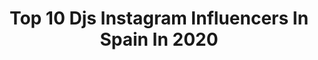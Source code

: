 ---
title: Top 10 Djs Instagram Influencers In Spain In 2020
description: >-
  Find top djs Instagram influencers in Spain in 2020. Most popular hashtags: #djlife #dj #party #music.
platform: Instagram
profiles:
  - username: "djmireiadg"
    fullname: >-
      MIREIA DG 🦁
    location: "Spain"
    followers: 3916
    engagement: 1996
    commentsToLikes: 0.657571
    avatar: "https://scontent-lhr8-1.cdninstagram.com/v/t51.2885-19/s320x320/41394279_449903965500336_9025585060547395584_n.jpg?_nc_ht=scontent-lhr8-1.cdninstagram.com&_nc_ohc=8zaP3yxy-s8AX8J8x41&oh=b883cdc0906aba4169b08efe2062db8f&oe=5EBC260E"
    verified: false
    hashtags: "#party, #greeneyes, #music, #longhair"
  - username: "sergialesdj"
    fullname: >-
      𝙎𝙀𝙍𝙂𝙄 𝘼𝙇𝙀𝙎
    location: "Spain"
    followers: 7484
    engagement: 875
    commentsToLikes: 0.223117
    avatar: "https://scontent-atl3-1.cdninstagram.com/v/t51.2885-19/s320x320/91846560_242003526920108_5910785880255102976_n.jpg?_nc_ht=scontent-atl3-1.cdninstagram.com&_nc_ohc=nPFejqarmloAX--cWWV&oh=638e848934cf954d890684a2aa7e1360&oe=5EBAAF68"
    verified: false
    hashtags: "#cuarentena, #mixing, #tech, #reggeton"
  - username: "eduuelizondo"
    fullname: >-
      ⚡️ EDU ELIZONDO ⚡️
    location: "Spain"
    followers: 9799
    engagement: 532
    commentsToLikes: 0.018952
    avatar: "https://scontent-lhr8-1.cdninstagram.com/v/t51.2885-19/s320x320/88181662_1297828017074202_5924508365190332416_n.jpg?_nc_ht=scontent-lhr8-1.cdninstagram.com&_nc_ohc=8tzaPEitL4EAX84Nc2h&oh=a47d586f9e8e4113fa8be5588a4071a9&oe=5EBAEB1B"
    verified: false
    hashtags: "#carnaval, #travel, #traveltips, #krabi"
  - username: "rosananundj"
    fullname: >-
      Rosana Nun 🎧
    location: "Spain"
    followers: 11668
    engagement: 447
    commentsToLikes: 0.040019
    avatar: "https://scontent-lhr8-1.cdninstagram.com/v/t51.2885-19/s320x320/46361540_329377327902425_998234134272802816_n.jpg?_nc_ht=scontent-lhr8-1.cdninstagram.com&_nc_ohc=43mQIeCuu9YAX9pzRU6&oh=896f39783f11fb6dd2b1b5b6d89fa7b2&oe=5EBA7814"
    verified: false
    hashtags: "#nofilterneeded, #musicproducer, #interview, #weekend"
  - username: "indirozie"
    fullname: >-
      ⚔️ 𝕴𝖓𝖉𝖎𝖌𝖔 𝕽𝖔𝖟𝖊 ⚔️
    location: "Spain"
    followers: 6437
    engagement: 463
    commentsToLikes: 0.050663
    avatar: "https://scontent-lhr8-1.cdninstagram.com/v/t51.2885-19/s320x320/67753421_1443840075774517_8022524624279437312_n.jpg?_nc_ht=scontent-lhr8-1.cdninstagram.com&_nc_ohc=2wnqCQp2d3UAX_LEP_n&oh=f4347dbf63c53831dc30b54e58d76e3d&oe=5EBD666B"
    verified: false
    hashtags: "#girls, #popartist, #indigoroze, #music"
  - username: "sergeirez"
    fullname: >-
      𝐒𝐄𝐑𝐆𝐄𝐈 𝐑𝐄𝐙!
    location: "Spain"
    followers: 34615
    engagement: 1019
    commentsToLikes: 0.050340
    avatar: "https://scontent-atl3-1.cdninstagram.com/v/t51.2885-19/s320x320/40049551_458794441276397_2476230001138073600_n.jpg?_nc_ht=scontent-atl3-1.cdninstagram.com&_nc_ohc=zlEH8WNK5bMAX8X6ll-&oh=90ea2b81aac99414170351926a7ec00d&oe=5EB7DAD7"
    verified: false
    hashtags: "#djlife, #starterdj, #sorteo, #djs"
  - username: "danybpm"
    fullname: >-
      Dany BPM
    location: "Spain"
    followers: 18228
    engagement: 411
    commentsToLikes: 0.042582
    avatar: "https://scontent-lhr8-1.cdninstagram.com/v/t51.2885-19/s320x320/88181665_664004591037512_294623941777948672_n.jpg?_nc_ht=scontent-lhr8-1.cdninstagram.com&_nc_ohc=oE4o61pSZYAAX-g6K3Q&oh=77a16140ce43083504662ae32b152e99&oe=5EB909C8"
    verified: false
    hashtags: "#quarantine, #stayathome, #diamundialdelaradio, #producerlife"
  - username: "valeriaa_lm"
    fullname: >-
      ❔❔❔
    location: "Spain"
    followers: 10599
    engagement: 802
    commentsToLikes: 0.034717
    avatar: "https://scontent-lhr8-1.cdninstagram.com/v/t51.2885-19/s320x320/52980602_824207104599879_490515596262244352_n.jpg?_nc_ht=scontent-lhr8-1.cdninstagram.com&_nc_ohc=tRc1hV9268QAX--Rbl4&oh=b55b85c1cd1381e6d22bbfb1d2b4c8ea&oe=5EBB4E92"
    verified: false
    hashtags: "#moment, #skincare, #picture, #khopkhunka"
  - username: "raul_mezcolanza"
    fullname: >-
      Raul Mezcolanza
    location: "Spain"
    followers: 11186
    engagement: 762
    commentsToLikes: 0.025340
    avatar: "https://scontent-ams4-1.cdninstagram.com/v/t51.2885-19/s320x320/30087390_160853721256231_6865532392619114496_n.jpg?_nc_ht=scontent-ams4-1.cdninstagram.com&_nc_ohc=CzMYqXNOOccAX_Y0Ju9&oh=3a60c5ed78525dff5f093a6ec2d1edc2&oe=5EB92858"
    verified: false
    hashtags: "#2019, #music, #fiesta, #djclub"
  - username: "garoloofficial"
    fullname: >-
      Garolo With Cachopo
    location: "Spain"
    followers: 31871
    engagement: 398
    commentsToLikes: 0.049514
    avatar: "https://scontent-ams4-1.cdninstagram.com/v/t51.2885-19/11821153_1479880545670118_399698432_a.jpg?_nc_ht=scontent-ams4-1.cdninstagram.com&_nc_ohc=H0Rt9fvPP-YAX_j2SCU&oh=772bfaad46d61a03933d7e455a880ac4&oe=5EB79706"
    verified: true
    hashtags: "#quedateencasa, #madrid, #montijo, #romangroove"
---